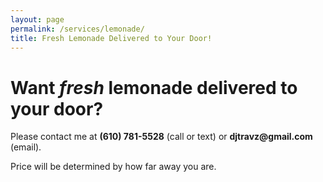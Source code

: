 ```yaml
---
layout: page
permalink: /services/lemonade/
title: Fresh Lemonade Delivered to Your Door!
---
```

<h1>Want <i>fresh</i> lemonade delivered to your door?</h1>
<p>Please contact me at <b>(610) 781-5528</b> (call or text) or <b>djtravz@gmail.com</b> (email).</p>
<p>Price will be determined by how far away you are.</p>
